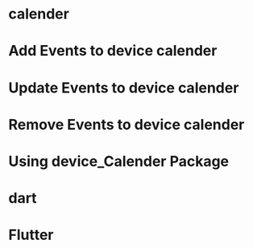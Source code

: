 # calender

# Add Events to device calender

# Update Events to device calender

# Remove Events to device calender

# Using device_Calender Package

# dart 
# Flutter


